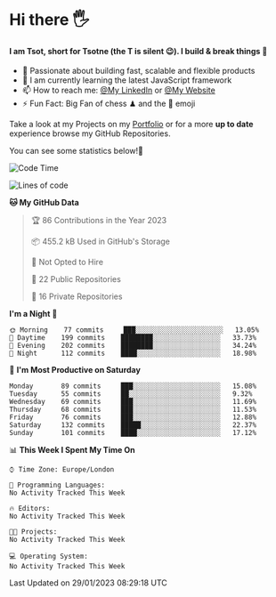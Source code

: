 # Hi there :raised_hand_with_fingers_splayed:
#### I am Tsot, short for Tsotne (the T is silent :wink:). I build & break things :space_invader:
- :telescope: Passionate about building fast, scalable and flexible products
- :seedling: I am currently learning the latest JavaScript framework 
- :mailbox: How to reach me: [@My LinkedIn](https://www.linkedin.com/in/tsotne-gvadzabia/) or [@My Website](https://tsotne.co.uk/contact)
- :zap: Fun Fact: Big Fan of chess ♟ and the 👾 emoji

Take a look at my Projects on my [Portfolio](https://tsotne.co.uk/) or for a more **up to date** experience browse my GitHub Repositories.

You can see some statistics below!:space_invader:
<!--START_SECTION:waka-->
![Code Time](http://img.shields.io/badge/Code%20Time-761%20hrs%202%20mins-blue)

![Lines of code](https://img.shields.io/badge/From%20Hello%20World%20I%27ve%20Written-666%20Thousand%20lines%20of%20code-blue)

**🐱 My GitHub Data** 

> 🏆 86 Contributions in the Year 2023
 > 
> 📦 455.2 kB Used in GitHub's Storage 
 > 
> 🚫 Not Opted to Hire
 > 
> 📜 22 Public Repositories 
 > 
> 🔑 16 Private Repositories  
 > 
**I'm a Night 🦉** 

```text
🌞 Morning    77 commits     ███░░░░░░░░░░░░░░░░░░░░░░   13.05% 
🌆 Daytime    199 commits    ████████░░░░░░░░░░░░░░░░░   33.73% 
🌃 Evening    202 commits    ████████░░░░░░░░░░░░░░░░░   34.24% 
🌙 Night      112 commits    ████░░░░░░░░░░░░░░░░░░░░░   18.98%

```
📅 **I'm Most Productive on Saturday** 

```text
Monday       89 commits     ███░░░░░░░░░░░░░░░░░░░░░░   15.08% 
Tuesday      55 commits     ██░░░░░░░░░░░░░░░░░░░░░░░   9.32% 
Wednesday    69 commits     ███░░░░░░░░░░░░░░░░░░░░░░   11.69% 
Thursday     68 commits     ███░░░░░░░░░░░░░░░░░░░░░░   11.53% 
Friday       76 commits     ███░░░░░░░░░░░░░░░░░░░░░░   12.88% 
Saturday     132 commits    █████░░░░░░░░░░░░░░░░░░░░   22.37% 
Sunday       101 commits    ████░░░░░░░░░░░░░░░░░░░░░   17.12%

```


📊 **This Week I Spent My Time On** 

```text
⌚︎ Time Zone: Europe/London

💬 Programming Languages: 
No Activity Tracked This Week

🔥 Editors: 
No Activity Tracked This Week

🐱‍💻 Projects: 
No Activity Tracked This Week

💻 Operating System: 
No Activity Tracked This Week

```


 Last Updated on 29/01/2023 08:29:18 UTC
<!--END_SECTION:waka-->
